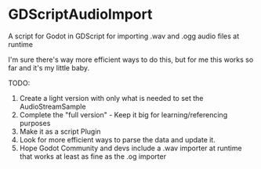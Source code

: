 # GDScriptAudioImport
A script for Godot in GDScript for importing .wav and .ogg audio files at runtime

I'm sure there's way more efficient ways to do this, but for me this works so far and it's my little baby.

TODO:
1. Create a light version with only what is needed to set the AudioStreamSample
2. Complete the "full version" - Keep it big for learning/referencing purposes
3. Make it as a script Plugin
4. Look for more efficient ways to parse the data and update it.
5. Hope Godot Community and devs include a .wav importer at runtime that works at least as fine as the .og importer
